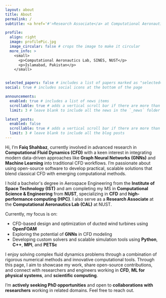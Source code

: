 ```yaml
---
layout: about
title: About
permalink: /
subtitle: <a href='#'>Research Associate</a> at Computational Aeronautics Lab

profile:
  align: right
  image: profilePic.jpg
  image_circular: false # crops the image to make it circular
  more_info: >
    <small>
      <p>Computational Aeronautics Lab, SINES, NUST</p>
      <p>Islamabad, Pakistan</p>
    </small>


selected_papers: false # includes a list of papers marked as "selected={true}"
social: true # includes social icons at the bottom of the page

announcements:
  enabled: true # includes a list of news items
  scrollable: true # adds a vertical scroll bar if there are more than 3 news items
  limit: 3 # leave blank to include all the news in the `_news` folder

latest_posts:
  enabled: false
  scrollable: true # adds a vertical scroll bar if there are more than 3 new posts items
  limit: 3 # leave blank to include all the blog posts
---
```


Hi, I’m **Faiq Shahbaz**, currently involved in advanced research in **Computational Fluid Dynamics (CFD)** with a keen interest in integrating modern data-driven approaches like **Graph Neural Networks (GNNs)** and **Machine Learning** into traditional CFD workflows. I’m passionate about using open-source software to develop practical, scalable solutions that blend classical CFD with emerging computational methods.

I hold a bachelor's degree in Aerospace Engineering from the **Institute of Space Technology (IST)** and am completing my MS in **Computational Science & Engineering** from **NUST**, specializing in **CFD** and **high-performance computing (HPC)**. I also serve as a **Research Associate** at the **Computational Aeronautics Lab (CAL)** at NUST.

Currently, my focus is on:
- CFD-based design and optimization of ducted wind turbines using **OpenFOAM** 
- Exploring the potential of **GNNs** in CFD modeling
- Developing custom solvers and scalable simulation tools using **Python**, **C++**, **MPI**, and **PETSc**

I enjoy solving complex fluid dynamics problems through a combination of rigorous numerical methods and innovative computational tools. Through this page, I aim to showcase my work, share open-source contributions, and connect with researchers and engineers working in **CFD**, **ML for physical systems**, and **scientific computing**. 

I’m **actively seeking PhD opportunities** and open to **collaborations with researchers** working in related domains. Feel free to reach out.
